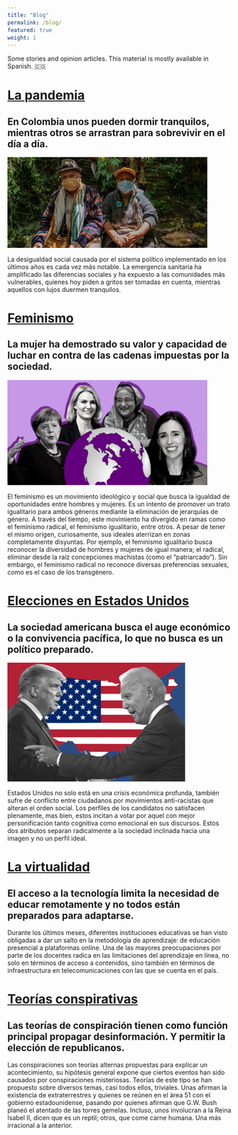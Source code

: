 ```yaml
---
title: "Blog"
permalink: /blog/
featured: true
weight: 1
--- 
```


Some stories and opinion articles. This material is mostly available in Spanish. 🇨🇴



# [La pandemia](/opinion/pandemia)

## En Colombia unos pueden dormir tranquilos, mientras otros se arrastran para sobrevivir en el día a día.

<img src='/images/opinion/op1.jpeg' width=450 aligned=center> 

La desigualdad social causada por el sistema político implementado en los últimos años es cada vez más notable. La emergencia sanitaria ha amplificado las diferencias sociales y ha expuesto a las comunidades más vulnerables, quienes hoy piden a gritos ser tomadas en cuenta, mientras aquellos con lujos duermen tranquilos. 

# [Feminismo](/opinion/feminismo)

## La mujer ha demostrado su valor y capacidad de luchar en contra de las cadenas impuestas por la sociedad.

<img src='/images/feminismo.png' width=450 aligned=center>

El feminismo es un movimiento ideológico y social que busca la igualdad de oportunidades entre hombres y mujeres. Es un intento de promover un trato igualitario para ambos géneros mediante la eliminación de jerarquías de género. A través del tiempo, este movimiento ha divergido en ramas como el feminismo radical, el feminismo igualitario, entre otros. A pesar de tener el mismo origen, curiosamente, sus ideales aterrizan en zonas completamente disyuntas. Por ejemplo, el feminismo igualitario busca reconocer la diversidad de hombres y mujeres de igual manera; el radical, eliminar desde la raíz concepciones machistas (como el “patriarcado”). Sin embargo, el feminismo radical no reconoce diversas preferencias sexuales, como es el caso de los transgénero. 


# [Elecciones en Estados Unidos](/opinion/eleccioneseeuu)

## La sociedad americana busca el auge económico o la convivencia pacífica, lo que no busca es un político preparado.

<img src='/images/trumpbiden.jpeg' width=400 aligned=center>

Estados Unidos no solo está en una crisis económica profunda, también sufre de conflicto entre ciudadanos por movimientos anti-racistas que alteran el orden social. Los perfiles de los candidatos no satisfacen plenamente, mas bien, estos incitan a votar por aquel con mejor personificación tanto cognitiva como emocional en sus discursos. Estos dos atributos separan radicalmente a la sociedad inclinada hacia una imagen y no un perfil ideal.


# [La virtualidad](/opinion/virtualidad)

## El acceso a la tecnología limita la necesidad de educar remotamente y no todos están preparados para adaptarse.

Durante los últimos meses, diferentes instituciones educativas se han visto obligadas a dar un salto en la metodología de aprendizaje: de educación presencial a plataformas online. Una de las mayores preocupaciones por parte de los docentes radica en las limitaciones del aprendizaje en línea, no solo en términos de acceso a contenidos, sino también en términos de infraestructura en telecomunicaciones con las que se cuenta en el país.

# [Teorías conspirativas](/opinion/teorias-conspirativas)

## Las teorías de conspiración tienen como función principal propagar desinformación. Y permitir la elección de republicanos. 

Las conspiraciones son teorías alternas propuestas para explicar un acontecimiento, su hipótesis general expone que ciertos eventos han sido causados por conspiraciones misteriosas. Teorías de este tipo se han propuesto sobre diversos temas, casi todos ellos, triviales. Unas afirman la existencia de extraterrestres y quienes se reúnen en el área 51 con el gobierno estadounidense, pasando por quienes afirman que G.W. Bush planeó el atentado de las torres gemelas. Incluso, unos involucran a la Reina Isabel II, dicen que es un reptil; otros, que come carne humana. Una más irracional a la anterior. 





